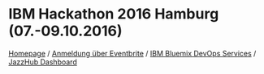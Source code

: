# IBM Hackathon 2016 Hamburg (07.-09.10.2016)
[Homepage](http://www-05.ibm.com/de/hackathon/hackathon-hamburg.html) / 
[Anmeldung über Eventbrite](https://www.eventbrite.de/e/meet-watson-the-platform-for-cognitive-business-ibm-hackathon-hamburg-tickets-27298770357?cm_mc_uid=95002214683014677156645&cm_mc_sid_50200000=1472985564) /
[IBM Bluemix DevOps Services](https://hub.jazz.net/project/tgau/IBM-Hackathon/overview) /
[JazzHub Dashboard](https://hub.jazz.net/ccm40/web/projects/tgau%20|%20IBM-Hackathon#action=com.ibm.team.dashboard.viewDashboard)
